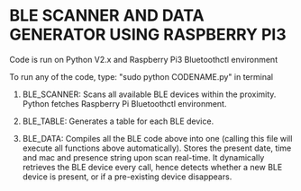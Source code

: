 # BLE SCANNER AND DATA GENERATOR USING RASPBERRY PI3

Code is run on Python V2.x and Raspberry Pi3 Bluetoothctl environment

To run any of the code, type: "sudo python CODENAME.py" in terminal

1. BLE_SCANNER: Scans all available BLE devices within the proximity. Python fetches
   Raspberry Pi Bluetoothctl environment.
   
2. BLE_TABLE: Generates a table for each BLE device. 

3. BLE_DATA: Compiles all the BLE code above into one (calling this file will execute all functions above automatically).
   Stores the present date, time and mac and presence string upon scan real-time. It dynamically retrieves the BLE device every call,
   hence detects whether a new BLE device is present, or if a pre-existing device disappears.
   
   
   
